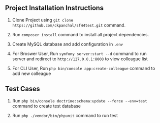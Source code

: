 ## Project Installation Instructions

1. Clone Project using `git clone https://github.com/ckpanchal/sf44test.git` command.

2. Run `composer install` command to install all project dependencies.

3. Create MySQL database and add configuration in `.env`

4. For Broswer User, Run `symfony server:start --d` command to run server and redirect to `http://127.0.0.1:8000` to view colleague list

5. For CLI User, Run `php bin/console app:create-colleague` command to add new colleague

## Test Cases

1. Run `php bin/console doctrine:schema:update --force --env=test` command to create test database

2. Run `php ./vendor/bin/phpunit` command to run test
